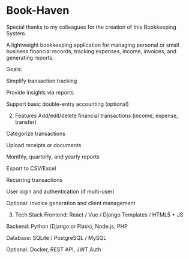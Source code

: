 # Book-Haven

Special thanks to my colleagues for the creation of this Bookkeeping System.

A lightweight bookkeeping application for managing personal or small business financial records, tracking expenses, income, invoices, and generating reports.

Goals:

Simplify transaction tracking

Provide insights via reports

Support basic double-entry accounting (optional)

2. Features
Add/edit/delete financial transactions (income, expense, transfer)

Categorize transactions

Upload receipts or documents

Monthly, quarterly, and yearly reports

Export to CSV/Excel

Recurring transactions

User login and authentication (if multi-user)

Optional: Invoice generation and client management

3. Tech Stack
Frontend: React / Vue / Django Templates / HTML5 + JS

Backend: Python (Django or Flask), Node.js, PHP

Database: SQLite / PostgreSQL / MySQL

Optional: Docker, REST API, JWT Auth


